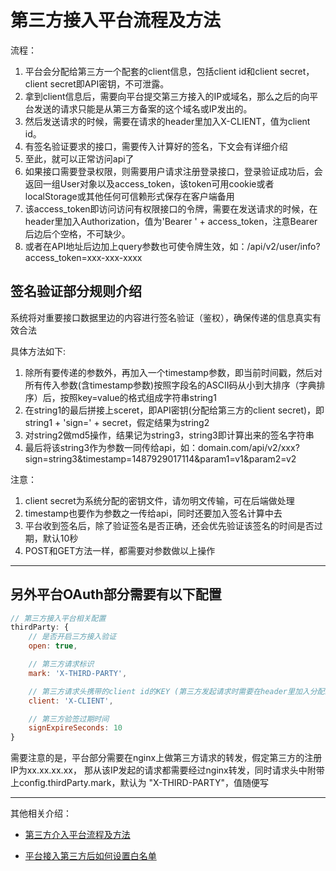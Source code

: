 # 第三方接入平台流程及方法

流程：
 1. 平台会分配给第三方一个配套的client信息，包括client id和client secret，client secret即API密钥，不可泄露。
 2. 拿到client信息后，需要向平台提交第三方接入的IP或域名，那么之后的向平台发送的请求只能是从第三方备案的这个域名或IP发出的。
 3. 然后发送请求的时候，需要在请求的header里加入X-CLIENT，值为client id。
 4. 有签名验证要求的接口，需要传入计算好的签名，下文会有详细介绍
 5. 至此，就可以正常访问api了
 6. 如果接口需要登录权限，则需要用户请求注册登录接口，登录验证成功后，会返回一组User对象以及access_token，该token可用cookie或者localStorage或其他任何可信赖形式保存在客户端备用
 7. 该access_token即访问访问有权限接口的令牌，需要在发送请求的时候，在header里加入Authorization，值为'Bearer ' + access_token，注意Bearer后边后个空格，不可缺少。
 8. 或者在API地址后边加上query参数也可使令牌生效，如：/api/v2/user/info?access_token=xxx-xxx-xxxx

## 签名验证部分规则介绍

系统将对重要接口数据里边的内容进行签名验证（鉴权），确保传递的信息真实有效合法

具体方法如下:
1. 除所有要传递的参数外，再加入一个timestamp参数，即当前时间戳，然后对所有传入参数(含timestamp参数)按照字段名的ASCII码从小到大排序（字典排序）后，按照key=value的格式组成字符串string1
2. 在string1的最后拼接上sceret，即API密钥(分配给第三方的client secret)，即 string1 + 'sign=' + secret，假定结果为string2
3. 对string2做md5操作，结果记为string3，string3即计算出来的签名字符串
4. 最后将该string3作为参数一同传给api，如：domain.com/api/v2/xxx?sign=string3&timestamp=1487929017114&param1=v1&param2=v2

注意：
 1. client secret为系统分配的密钥文件，请勿明文传输，可在后端做处理
 2. timestamp也要作为参数之一传给api，同时还要加入签名计算中去
 3. 平台收到签名后，除了验证签名是否正确，还会优先验证该签名的时间是否过期，默认10秒
 4. POST和GET方法一样，都需要对参数做以上操作


------

## 另外平台OAuth部分需要有以下配置
```js
// 第三方接入平台相关配置
thirdParty: {
	// 是否开启三方接入验证
	open: true,

	// 第三方请求标识
	mark: 'X-THIRD-PARTY',

	// 第三方请求头携带的client id的KEY (第三方发起请求时需要在header里加入分配给他们的client id)
	client: 'X-CLIENT',

	// 第三方验签过期时间
	signExpireSeconds: 10
}
```

需要注意的是，平台部分需要在nginx上做第三方请求的转发，假定第三方的注册IP为xx.xx.xx.xx，
那从该IP发起的请求都需要经过nginx转发，同时请求头中附带上config.thirdParty.mark，默认为 "X-THIRD-PARTY"，值随便写


------

其他相关介绍：
- [第三方介入平台流程及方法](https://gitlab.creditcloud.com/ccfe/public-docs/wikis/%E7%AC%AC%E4%B8%89%E6%96%B9%E4%BB%8B%E5%85%A5%E5%B9%B3%E5%8F%B0%E6%B5%81%E7%A8%8B%E5%8F%8A%E6%96%B9%E6%B3%95)

- [平台接入第三方后如何设置白名单](https://gitlab.creditcloud.com/ccfe/public-docs/wikis/%E5%B9%B3%E5%8F%B0%E6%8E%A5%E5%85%A5%E7%AC%AC%E4%B8%89%E6%96%B9%E5%90%8E%E5%A6%82%E4%BD%95%E8%AE%BE%E7%BD%AE%E7%99%BD%E5%90%8D%E5%8D%95)

